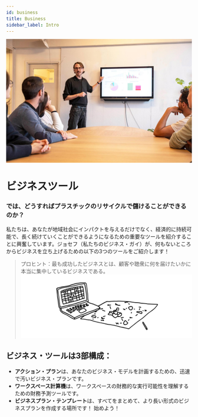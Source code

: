 ```yaml
--- 
id: business 
title: Business 
sidebar_label: Intro 
--- 
```

<style> 
:root { 
  --highlight: #f7b77b; 
  --hover: #f7b77b; 
} 
</style> 
![Business Tools](assets/Business/businesspresentation.jpg) 
# ビジネスツール 
### では、どうすればプラスチックのリサイクルで儲けることができるのか？ 
私たちは、あなたが地域社会にインパクトを与えるだけでなく、経済的に持続可能で、長く続けていくことができるようになるための重要なツールを紹介することに興奮しています。ジョセフ（私たちのビジネス・ガイ）が、何もないところからビジネスを立ち上げるための以下の3つのツールをご紹介します！ 
> プロヒント：最も成功したビジネスとは、顧客や聴衆に何を届けたいかに本当に集中しているビジネスである。 
![Business Tools](assets/Business/businessintro.svg) 
## ビジネス・ツールは3部構成： 
- <b>アクション・プラン</b>は、あなたのビジネス・モデルを計画するための、迅速で汚いビジネス・プランです。 
- <b>ワークスペース計算機</b>は、ワークスペースの財務的な実行可能性を理解するための財務予測ツールです。 
- <b>ビジネスプラン・テンプレート</b>は、すべてをまとめて、より長い形式のビジネスプランを作成する場所です！ 
始めよう！ 
